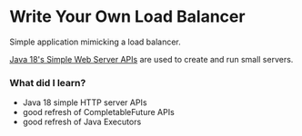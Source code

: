 # Write Your Own Load Balancer

Simple application mimicking a load balancer.

[Java 18's Simple Web Server APIs](https://blogs.oracle.com/javamagazine/post/java-18-simple-web-server) are used to create and run small servers.

### What did I learn?

* Java 18 simple HTTP server APIs
* good refresh of CompletableFuture APIs
* good refresh of Java Executors
